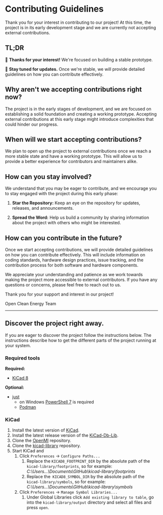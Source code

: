 # Contributing Guidelines

Thank you for your interest in contributing to our project! At this time, the
project is in its early development stage and we are currently not accepting
external contributions.

## TL;DR

👋 **Thanks for your interest!** We're focused on building a stable prototype.

🚀 **Stay tuned for updates.** Once we're stable, we will provide detailed
guidelines on how you can contribute effectively.

## Why aren't we accepting contributions right now?

The project is in the early stages of development, and we are focused on
establishing a solid foundation and creating a working prototype. Accepting
external contributions at this early stage might introduce complexities that
could hinder our progress.

## When will we start accepting contributions?

We plan to open up the project to external contributions once we reach a more
stable state and have a working prototype. This will allow us to provide a
better experience for contributors and maintainers alike.

## How can you stay involved?

We understand that you may be eager to contribute, and we encourage you to stay
engaged with the project during this early phase:

1. **Star the Repository:** Keep an eye on the repository for updates, releases,
   and announcements.

2. **Spread the Word:** Help us build a community by sharing information about
   the project with others who might be interested.

## How can you contribute in the future?

Once we start accepting contributions, we will provide detailed guidelines on
how you can contribute effectively. This will include information on coding
standards, hardware design practices, issue tracking, and the contribution
process for both software and hardware components.

We appreciate your understanding and patience as we work towards making the
project more accessible to external contributors. If you have any questions or
concerns, please feel free to reach out to us.

Thank you for your support and interest in our project!

Open Clean Energy Team

---

## Discover the project right away.

If you are eager to discover the project follow the instructions below.
The instructions describe how to get the different parts of the project running
at your system.

### Required tools

**Required:**

- [KiCad 8](https://www.kicad.org/download/)

**Optional:**

- [just](https://github.com/casey/just#installation)
  - on Windows [PowerShell 7](https://learn.microsoft.com/en-us/powershell/scripting/install/installing-powershell-on-windows)
    is required
  - [Podman](https://podman.io/docs/installation)

### KiCad

1. Install the latest version of [KiCad](https://www.kicad.org/).
2. Install the latest release version of the
   [KiCad-Db-Lib](https://github.com/Projektanker/kicad-db-lib/releases).
3. Clone the [OpenMI]((https://github.com/OpenCleanEnergy/OpenMI.git))
   repository.
4. Clone the [kicad-library](https://github.com/OpenCleanEnergy/kicad-library)
   repository.
5. Start KiCad and
   1. Click `Preferences` -> `Configure Paths...`
      1. Replace the `KICAD8_FOOTPRINT_DIR` by the absolute path of the
         `kicad-library/footprints`, so for example:
         *C:\Users\...\Documents\GitHub\kicad-library\footprints*
      2. Replace the` KICAD8_SYMBOL_DIR` by the absolute path of the
         `kicad-library/symbols`, so for example:
         *C:\Users\...\Documents\GitHub\kicad-library\symbols*
   2. Click `Preferences` -> `Manage Symbol Libraries...`
      1. Under Global Libraries click `Add existing library to table`, go into
         the `kicad-library/output` directory and select all files and press
         `open`.
